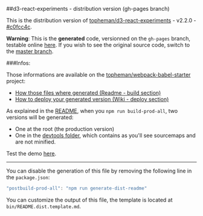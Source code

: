 ##d3-react-experiments - distribution version (gh-pages branch)

This is the distribution version of [topheman/d3-react-experiments](https://github.com/topheman/d3-react-experiments) - v2.2.0 - [#c0fcc4c](https://github.com/topheman/d3-react-experiments/tree/c0fcc4c47b1909c7a1f90a88a9b425c4d386d54b).

**Warning**: This is the **generated** code, versionned on the `gh-pages` branch, testable online [here](https://topheman.github.io/d3-react-experiments/). If you wish to see the original source code, switch to the [master branch](https://github.com/topheman/d3-react-experiments).

###Infos:

Those informations are available on the [topheman/webpack-babel-starter](https://github.com/topheman/webpack-babel-starter) project:

* [How those files where generated (Readme - build section)](https://github.com/topheman/webpack-babel-starter#build)
* [How to deploy your generated version (Wiki - deploy section)](https://github.com/topheman/webpack-babel-starter/wiki#deploy)

As explained in the [README](https://github.com/topheman/webpack-babel-starter#build), when you `npm run build-prod-all`, two versions will be generated:

* One at the root (the production version)
* One in the [devtools folder](https://github.com/topheman/d3-react-experiments/tree/gh-pages/devtools), which contains as you'll see sourcemaps and are not minified.

Test the demo [here](https://topheman.github.io/d3-react-experiments/).

------

You can disable the generation of this file by removing the following line in the `package.json`:

```js
"postbuild-prod-all": "npm run generate-dist-readme"
```

You can customize the output of this file, the template is located at `bin/README.dist.template.md`.
